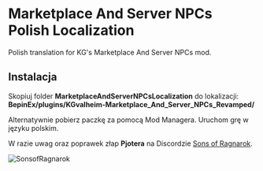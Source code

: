 # Marketplace And Server NPCs Polish Localization
Polish translation for KG's Marketplace And Server NPCs mod.

## Instalacja

Skopiuj folder **MarketplaceAndServerNPCsLocalization** 
do lokalizacji: 
**BepinEx/plugins/KGvalheim-Marketplace_And_Server_NPCs_Revamped/**


Alternatywnie pobierz paczkę za pomocą Mod Managera.
Uruchom grę w języku polskim.


W razie uwag oraz poprawek złap **Pjotera** na Discordzie [Sons of Ragnarok](https://discord.gg/bhzxCZVezB).

![SonsofRagnarok](https://i.imgur.com/G6SKC1W.png)